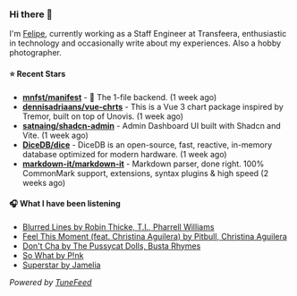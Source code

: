### Hi there 👋

I'm [Felipe](https://felipevm.com), currently working as a Staff Engineer at Transfeera, enthusiastic in technology and occasionally write about my experiences. Also a hobby photographer.

#### ⭐ Recent Stars
- **[mnfst/manifest](https://github.com/mnfst/manifest)** - 🦚 The 1-file backend.  (1 week ago)
- **[dennisadriaans/vue-chrts](https://github.com/dennisadriaans/vue-chrts)** - This is a Vue 3 chart package inspired by Tremor, built on top of Unovis. (1 week ago)
- **[satnaing/shadcn-admin](https://github.com/satnaing/shadcn-admin)** - Admin Dashboard UI built with Shadcn and Vite. (1 week ago)
- **[DiceDB/dice](https://github.com/DiceDB/dice)** - DiceDB is an open-source, fast, reactive, in-memory database optimized for modern hardware. (1 week ago)
- **[markdown-it/markdown-it](https://github.com/markdown-it/markdown-it)** - Markdown parser, done right. 100% CommonMark support, extensions, syntax plugins &amp; high speed (2 weeks ago)

#### 🎧 What I have been listening
- [Blurred Lines by Robin Thicke, T.I., Pharrell Williams](https://open.spotify.com/track/0n4bITAu0Y0nigrz3MFJMb)
- [Feel This Moment (feat. Christina Aguilera) by Pitbull, Christina Aguilera](https://open.spotify.com/track/0Hf4aIJpsN4Os2f0y0VqWl)
- [Don&#39;t Cha by The Pussycat Dolls, Busta Rhymes](https://open.spotify.com/track/0BxfFnk0YzONqvmrkO0QrB)
- [So What by P!nk](https://open.spotify.com/track/0JiY190vktuhSGN6aqJdrt)
- [Superstar by Jamelia](https://open.spotify.com/track/5u5MpBnvJejW9dHPrfWEXZ)

_Powered by [TuneFeed](https://tunefeed.app?ref=github.com)_
